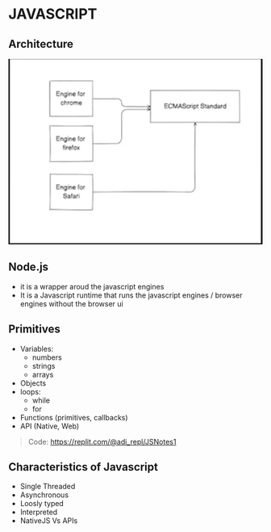 # JAVASCRIPT

## Architecture

![Javascript_Architecture](Images/JS_Architecture.png)

## Node.js
- it is a wrapper aroud the javascript engines
- It is a Javascript runtime that runs the javascript engines / browser engines without the browser ui

## Primitives
- Variables:
  - numbers
  - strings
  - arrays
- Objects
- loops:
  - while
  - for
- Functions (primitives, callbacks)
- API (Native, Web)

> Code: https://replit.com/@adi_repl/JSNotes1

## Characteristics of Javascript
- Single Threaded
- Asynchronous
- Loosly typed
- Interpreted
- NativeJS Vs APIs

